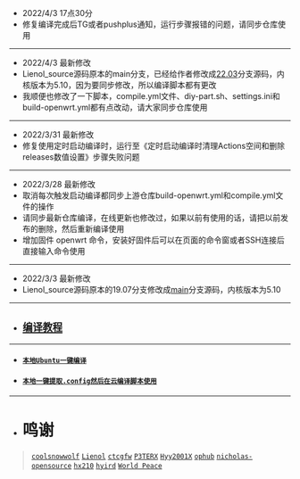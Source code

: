- 2022/4/3 17点30分
- 修复编译完成后TG或者pushplus通知，运行步骤报错的问题，请同步仓库使用
---

- 2022/4/3 最新修改
- Lienol_source源码原本的main分支，已经给作者修改成[22.03](https://github.com/Lienol/openwrt/tree/22.03)分支源码，内核版本为5.10，因为要同步修改，所以编译脚本都有更改
- 我顺便也修改了一下脚本，compile.yml文件、diy-part.sh、settings.ini和build-openwrt.yml都有点改动，请大家同步仓库使用

---
- 2022/3/31 最新修改
- 修复使用定时启动编译时，运行至《定时启动编译时清理Actions空间和删除releases数值设置》步骤失败问题
---
- 2022/3/28 最新修改
- 取消每次触发启动编译都同步上游仓库build-openwrt.yml和compile.yml文件的操作
- 请同步最新仓库编译，在线更新也修改过，如果以前有使用的话，请把以前发布的删除，然后重新编译使用
- 增加固件 openwrt 命令，安装好固件后可以在页面的命令窗或者SSH连接后直接输入命令使用
---
- 2022/3/3 最新修改
- Lienol_source源码原本的19.07分支修改成[main](https://github.com/Lienol/openwrt/tree/main)分支源码，内核版本为5.10
---

- ## [`编译教程`](https://github.com/danshui-git/shuoming#readme)

---
- #### [`本地Ubuntu一键编译`](https://github.com/281677160/bendi)
- #### [`本地一键提取.config然后在云编译脚本使用`](https://github.com/danshui-git/shuoming/blob/master/yijianconfig.md)
---
- # 鸣谢
> [`coolsnowwolf`](https://github.com/coolsnowwolf/lede.git)
> [`Lienol`](https://github.com/Lienol/openwrt.git)
> [`ctcgfw`](https://github.com/project-openwrt/openwrt.git)
> [`P3TERX`](https://github.com/P3TERX/Actions-OpenWrt)
> [`Hyy2001X`](https://github.com/Hyy2001X/AutoBuild-Actions)
> [`ophub`](https://github.com/ophub/amlogic-s9xxx-openwrt)
> [`nicholas-opensource`](https://github.com/nicholas-opensource/OpenWrt-Autobuild)
> [`hx210`](#/README.md)
> [`hyird`](#/README.md)
> [`World Peace`](#/README.md)
